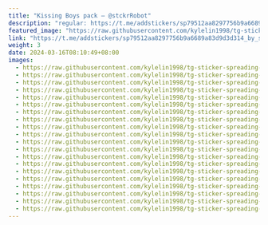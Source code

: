 ```yaml
---
title: "Kissing Boys pack — @stckrRobot"
description: "regular: https://t.me/addstickers/sp79512aa8297756b9a6689a83d9d3d314_by_stckrRobot"
featured_image: "https://raw.githubusercontent.com/kylelin1998/tg-sticker-spreading-worldwide-images/main/img/d9a29a59-fa5f-4006-b206-56a36115fa4e.jpg"
link: "https://t.me/addstickers/sp79512aa8297756b9a6689a83d9d3d314_by_stckrRobot"
weight: 3
date: 2024-03-16T08:10:49+08:00
images:
  - https://raw.githubusercontent.com/kylelin1998/tg-sticker-spreading-worldwide-images/main/img/d9a29a59-fa5f-4006-b206-56a36115fa4e.jpg
  - https://raw.githubusercontent.com/kylelin1998/tg-sticker-spreading-worldwide-images/main/img/82ab0d96-b789-4a29-a70a-1a7f43e9bad7.jpg
  - https://raw.githubusercontent.com/kylelin1998/tg-sticker-spreading-worldwide-images/main/img/6350c977-9d7e-4c06-9dd2-6a6adece3b47.jpg
  - https://raw.githubusercontent.com/kylelin1998/tg-sticker-spreading-worldwide-images/main/img/dc6d7b8d-89bd-4b80-a7c2-85cf21640fb9.jpg
  - https://raw.githubusercontent.com/kylelin1998/tg-sticker-spreading-worldwide-images/main/img/42de3d0e-51cd-4d30-9e3d-4f59211b5e34.jpg
  - https://raw.githubusercontent.com/kylelin1998/tg-sticker-spreading-worldwide-images/main/img/5476653c-81a0-46d4-af42-b881759219fe.jpg
  - https://raw.githubusercontent.com/kylelin1998/tg-sticker-spreading-worldwide-images/main/img/83151b4c-f290-4dcd-a2ac-5f37218310ea.jpg
  - https://raw.githubusercontent.com/kylelin1998/tg-sticker-spreading-worldwide-images/main/img/b3472d5a-91e2-4b67-b439-36f55ab95409.jpg
  - https://raw.githubusercontent.com/kylelin1998/tg-sticker-spreading-worldwide-images/main/img/89bf3239-5bc4-4f91-8f93-7ae30bdfaa87.jpg
  - https://raw.githubusercontent.com/kylelin1998/tg-sticker-spreading-worldwide-images/main/img/785593fa-1b95-416d-929a-3594d77cd050.jpg
  - https://raw.githubusercontent.com/kylelin1998/tg-sticker-spreading-worldwide-images/main/img/834d02f9-d690-456a-8542-ce1aa1f324f7.jpg
  - https://raw.githubusercontent.com/kylelin1998/tg-sticker-spreading-worldwide-images/main/img/698483a0-4fbe-4eca-9b9b-4014350ee9c9.jpg
  - https://raw.githubusercontent.com/kylelin1998/tg-sticker-spreading-worldwide-images/main/img/c52c3a04-d0db-4f15-9d63-fdb5c08ee0ee.jpg
  - https://raw.githubusercontent.com/kylelin1998/tg-sticker-spreading-worldwide-images/main/img/30f8e0df-8e74-43f0-b743-20fc2b8477bf.jpg
  - https://raw.githubusercontent.com/kylelin1998/tg-sticker-spreading-worldwide-images/main/img/691b6b49-79ec-4f93-af0d-b09a1606dc08.jpg
  - https://raw.githubusercontent.com/kylelin1998/tg-sticker-spreading-worldwide-images/main/img/4ba08a17-9b48-4388-baf4-49bae9454ecb.jpg
  - https://raw.githubusercontent.com/kylelin1998/tg-sticker-spreading-worldwide-images/main/img/d4f32d3c-c9a1-4af3-8b5a-71d605d7a639.jpg
  - https://raw.githubusercontent.com/kylelin1998/tg-sticker-spreading-worldwide-images/main/img/1af8eb41-ada4-4a8f-b77d-1616ff11a5c9.jpg
  - https://raw.githubusercontent.com/kylelin1998/tg-sticker-spreading-worldwide-images/main/img/03fe342d-1421-4bc0-ad61-5a72cd1e9153.jpg
  - https://raw.githubusercontent.com/kylelin1998/tg-sticker-spreading-worldwide-images/main/img/e4dbfcb0-8cc1-4958-bcc5-aef480384146.jpg
---
```

